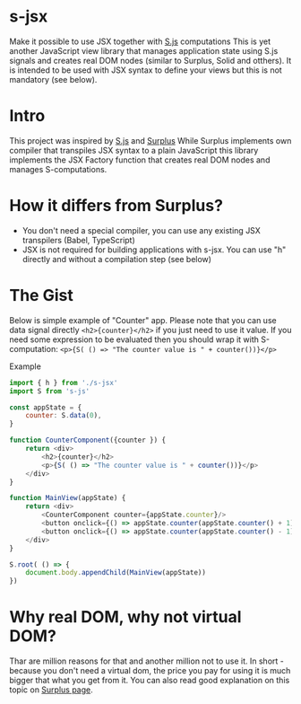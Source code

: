 # s-jsx
Make it possible to use JSX together with [S.js](https://github.com/adamhaile/S) computations
This is yet another JavaScript view library that manages application state using S.js signals and creates real DOM nodes (similar to Surplus, Solid and otthers). It is intended to be used with JSX syntax to define your views but this is not mandatory (see below).

# Intro
This project was inspired by [S.js](https://github.com/adamhaile/S) and [Surplus](https://github.com/adamhaile/surplus)
While Surplus implements own compiler that transpiles JSX syntax to a plain JavaScript this library implements the JSX Factory function that creates real DOM nodes and manages S-computations. 

# How it differs from Surplus?
- You don't need a special compiler, you can use any existing JSX transpilers (Babel, TypeScript)
- JSX is not required for building applications with s-jsx. You can use "h" directly and without a compilation step (see below)

# The Gist

Below is simple example of "Counter" app. Please note that you can use data signal directly `<h2>{counter}</h2>` if you just need to use it value. 
If you need some expression to be evaluated then you should wrap it with S-computation: 
`<p>{S( () => "The counter value is " + counter())}</p>`

Example

```javascript
import { h } from './s-jsx'
import S from 's-js'

const appState = {
    counter: S.data(0),
}

function CounterComponent({counter }) {
    return <div>        
        <h2>{counter}</h2>
        <p>{S( () => "The counter value is " + counter())}</p>
    </div>
}

function MainView(appState) {
    return <div>
        <CounterComponent counter={appState.counter}/>
        <button onclick={() => appState.counter(appState.counter() + 1)}>inc</button>
        <button onclick={() => appState.counter(appState.counter() - 1)}>dec</button>
    </div>
}

S.root( () => {
    document.body.appendChild(MainView(appState))
})
```

# Why real DOM, why not virtual DOM?
Thar are million reasons for that and another million not to use it. 
In short - because you don't need a virtual dom, the price you pay for using it is much bigger that what you get from it.
You can also read good explanation on this topic on [Surplus page](https://github.com/adamhaile/surplus).
